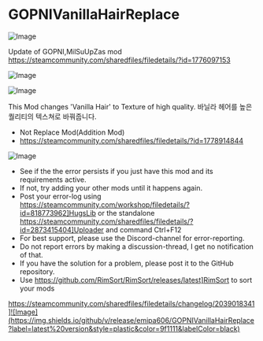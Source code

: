 # GOPNIVanillaHairReplace

![Image](https://i.imgur.com/buuPQel.png)

Update of GOPNI,MilSuUpZas mod
https://steamcommunity.com/sharedfiles/filedetails/?id=1776097153

![Image](https://i.imgur.com/pufA0kM.png)

	
![Image](https://i.imgur.com/Z4GOv8H.png)


This Mod changes 'Vanilla Hair' to Texture of high quality.
 바닐라 헤어를 높은 퀄리티의 텍스쳐로 바꿔줍니다.
 
 - Not Replace Mod(Addition Mod)
 - https://steamcommunity.com/sharedfiles/filedetails/?id=1778914844


![Image](https://i.imgur.com/PwoNOj4.png)



-  See if the the error persists if you just have this mod and its requirements active.
-  If not, try adding your other mods until it happens again.
-  Post your error-log using https://steamcommunity.com/workshop/filedetails/?id=818773962]HugsLib or the standalone https://steamcommunity.com/sharedfiles/filedetails/?id=2873415404]Uploader and command Ctrl+F12
-  For best support, please use the Discord-channel for error-reporting.
-  Do not report errors by making a discussion-thread, I get no notification of that.
-  If you have the solution for a problem, please post it to the GitHub repository.
-  Use https://github.com/RimSort/RimSort/releases/latest]RimSort to sort your mods



https://steamcommunity.com/sharedfiles/filedetails/changelog/2039018341]![Image](https://img.shields.io/github/v/release/emipa606/GOPNIVanillaHairReplace?label=latest%20version&style=plastic&color=9f1111&labelColor=black)

